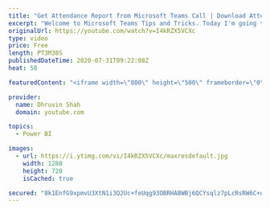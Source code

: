 ```yaml
---
title: "Get Attendance Report from Microsoft Teams Call | Download Attendance Report in Teams"
excerpt: "Welcome to Microsoft Teams Tips and Tricks. Today I'm going to show you one amazing tip for you.  Sometimes, there are situations where we want to know how many users have joined Teams call and how long they stay on call. At that time this concept is very useful to us.  This feature is applicable only"
originalUrl: https://youtube.com/watch?v=I4kRZX5VCXc
type: video
price: Free
length: PT3M38S
publishedDateTime: 2020-07-31T09:22:08Z
heat: 50

featuredContent: "<iframe width=\"800\" height=\"500\" frameborder=\"0\" src=\"https://www.youtube.com/embed/I4kRZX5VCXc\" allow=\"accelerometer; autoplay; encrypted-media; gyroscope; picture-in-picture\" allowfullscreen></iframe>"

provider:
  name: Dhruvin Shah
  domain: youtube.com

topics:
  - Power BI

images:
  - url: https://i.ytimg.com/vi/I4kRZX5VCXc/maxresdefault.jpg
    width: 1280
    height: 720
    isCached: true

secured: "8k1EnfG9xpmvU3XtN1i3Q2Uc+feUqg93OBRHABWBj6QCYsqlz7pLcRsRW6C+umIJ9FplgHu1vqlaCtQYOiL9gTHY5OcyBXZmfUC5qbyfHM1Zu1altEI6lB4KdCrQVLQr5T4nUzb05Bj46ujRKSALgi4+/0ogRc573M5piaisCVkZOQQC1jTcKH+NUuCkEbcs3GtqCWEQ3377lte+n4u3Dfja735m9Ii5rKUV0xO3uocbRQCnv3QptN6EiGsSGRb5ZNECrPmn8Y+TSX7lwYg7IlXuvrS2SRidZ93BudfDRdTIyhmRL9lUpcTb/uxZaxYClc2cuw2WYMAV2PVZH0GRRIVvS2J1Y4kdme3ef90pOmovPVnipmNiAoL0VLvLWReevWbW+eF3o9faoKU5M/g+J+MBhk0o4xBae5ZzgjT65ys=;oF4YTt+KSxnr1ekPmV026Q=="
---
```


